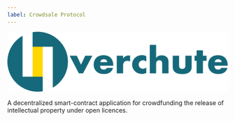 ```yaml
---
label: Crowdsale Protocol
---
```


![](/static/logo_full.png)

A decentralized smart-contract application for crowdfunding the release of intellectual property under open licences.
